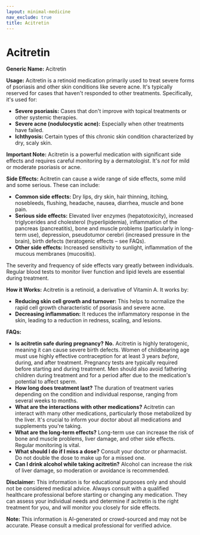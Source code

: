 ```yaml
---
layout: minimal-medicine
nav_exclude: true
title: Acitretin
---
```


# Acitretin

**Generic Name:** Acitretin

**Usage:** Acitretin is a retinoid medication primarily used to treat severe forms of psoriasis and other skin conditions like severe acne.  It's typically reserved for cases that haven't responded to other treatments.  Specifically, it's used for:

* **Severe psoriasis:**  Cases that don't improve with topical treatments or other systemic therapies.
* **Severe acne (nodulocystic acne):**  Especially when other treatments have failed.
* **Ichthyosis:** Certain types of this chronic skin condition characterized by dry, scaly skin.

**Important Note:**  Acitretin is a powerful medication with significant side effects and requires careful monitoring by a dermatologist. It's *not* for mild or moderate psoriasis or acne.


**Side Effects:**  Acitretin can cause a wide range of side effects, some mild and some serious.  These can include:

* **Common side effects:** Dry lips, dry skin, hair thinning, itching, nosebleeds, flushing, headache, nausea, diarrhea, muscle and bone pain.
* **Serious side effects:**  Elevated liver enzymes (hepatotoxicity), increased triglycerides and cholesterol (hyperlipidemia),  inflammation of the pancreas (pancreatitis),  bone and muscle problems (particularly in long-term use),  depression,  pseudotumor cerebri (increased pressure in the brain),  birth defects (teratogenic effects – see FAQs).
* **Other side effects:**  Increased sensitivity to sunlight, inflammation of the mucous membranes (mucositis).

The severity and frequency of side effects vary greatly between individuals.  Regular blood tests to monitor liver function and lipid levels are essential during treatment.


**How it Works:** Acitretin is a retinoid, a derivative of Vitamin A.  It works by:

* **Reducing skin cell growth and turnover:** This helps to normalize the rapid cell growth characteristic of psoriasis and severe acne.
* **Decreasing inflammation:** It reduces the inflammatory response in the skin, leading to a reduction in redness, scaling, and lesions.


**FAQs:**

* **Is acitretin safe during pregnancy?**  **No.** Acitretin is highly teratogenic, meaning it can cause severe birth defects. Women of childbearing age must use highly effective contraception for at least 3 years *before*, during, and after treatment.  Pregnancy tests are typically required before starting and during treatment.  Men should also avoid fathering children during treatment and for a period after due to the medication's potential to affect sperm.
* **How long does treatment last?** The duration of treatment varies depending on the condition and individual response, ranging from several weeks to months.
* **What are the interactions with other medications?** Acitretin can interact with many other medications, particularly those metabolized by the liver. It's crucial to inform your doctor about all medications and supplements you're taking.
* **What are the long-term effects?** Long-term use can increase the risk of bone and muscle problems, liver damage, and other side effects. Regular monitoring is vital.
* **What should I do if I miss a dose?**  Consult your doctor or pharmacist. Do not double the dose to make up for a missed one.
* **Can I drink alcohol while taking acitretin?**  Alcohol can increase the risk of liver damage, so moderation or avoidance is recommended.

**Disclaimer:** This information is for educational purposes only and should not be considered medical advice. Always consult with a qualified healthcare professional before starting or changing any medication.  They can assess your individual needs and determine if acitretin is the right treatment for you, and will monitor you closely for side effects.


**Note:** This information is AI-generated or crowd-sourced and may not be accurate. Please consult a medical professional for verified advice.